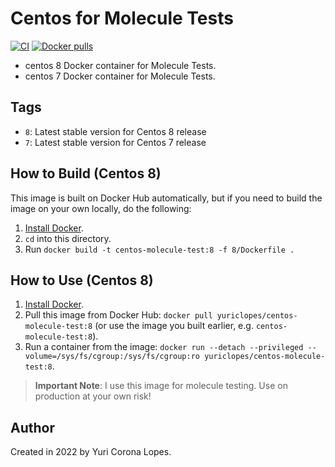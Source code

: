 # Centos for Molecule Tests

[![CI](https://github.com/yuriclopes/docker-centos-molecule-test/workflows/Build/badge.svg?branch=main&event=push)](https://github.com/yuriclopes/docker-centos-molecule-test/actions?query=workflow%3ABuild) [![Docker pulls](https://img.shields.io/docker/pulls/yuriclopes/centos-molecule-test)](https://hub.docker.com/r/yuriclopes/centos-molecule-test)

- centos 8 Docker container for Molecule Tests.
- centos 7 Docker container for Molecule Tests.

## Tags

  - `8`: Latest stable version for Centos 8 release
  - `7`: Latest stable version for Centos 7 release

## How to Build (Centos 8)

This image is built on Docker Hub automatically, but if you need to build the image on your own locally, do the following:

  1. [Install Docker](https://docs.docker.com/engine/installation/).
  2. `cd` into this directory.
  3. Run `docker build -t centos-molecule-test:8 -f 8/Dockerfile .`

## How to Use (Centos 8)

  1. [Install Docker](https://docs.docker.com/engine/installation/).
  2. Pull this image from Docker Hub: `docker pull yuriclopes/centos-molecule-test:8` (or use the image you built earlier, e.g. `centos-molecule-test:8`).
  3. Run a container from the image: `docker run --detach --privileged --volume=/sys/fs/cgroup:/sys/fs/cgroup:ro yuriclopes/centos-molecule-test:8`.

> **Important Note**: I use this image for molecule testing. Use on production at your own risk!

## Author

Created in 2022 by Yuri Corona Lopes.